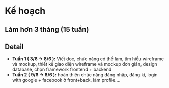 # Kế hoạch

## Làm hơn 3 tháng (15 tuần)

## Detail

- **Tuần 1 ( 3/6 -> 8/6 ):** Viết doc, chức năng có thể làm, tìm hiểu wireframe và mockup, thiết kế giao diện wireframe và mockup đơn giản, design database, chọn framework frontend + backend
- **Tuần 2 ( 9/6 -> 8/6 ):** hoàn thiện chức năng đăng nhập, đăng kí, login with google + facebook ở front+back, làm profile....
